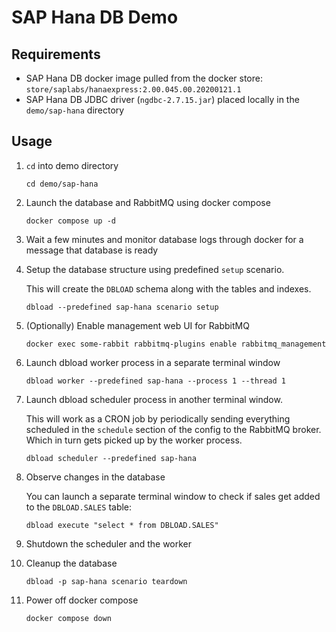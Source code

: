 # SAP Hana DB Demo

## Requirements

* SAP Hana DB docker image pulled from the docker store: `store/saplabs/hanaexpress:2.00.045.00.20200121.1`
* SAP Hana DB JDBC driver (`ngdbc-2.7.15.jar`) placed locally in the `demo/sap-hana` directory

## Usage

1. `cd` into demo directory

   ```shell
   cd demo/sap-hana
   ```

1. Launch the database and RabbitMQ using docker compose

   ```shell
   docker compose up -d
   ```

1. Wait a few minutes and monitor database logs through docker for a message that database is ready

1. Setup the database structure using predefined `setup` scenario.

   This will create the `DBLOAD` schema along with the tables and indexes.

   ```shell
   dbload --predefined sap-hana scenario setup
   ```

1. (Optionally) Enable management web UI for RabbitMQ

   ```shell
   docker exec some-rabbit rabbitmq-plugins enable rabbitmq_management
   ```

1. Launch dbload worker process in a separate terminal window

   ```shell
   dbload worker --predefined sap-hana --process 1 --thread 1
   ```

1. Launch dbload scheduler process in another terminal window.

   This will work as a CRON job by periodically sending everything scheduled in the `schedule` section of the config to the RabbitMQ broker.
   Which in turn gets picked up by the worker process.

   ```shell
   dbload scheduler --predefined sap-hana
   ```

1. Observe changes in the database

   You can launch a separate terminal window to check if sales get added to the `DBLOAD.SALES` table:

   ```shell
   dbload execute "select * from DBLOAD.SALES"
   ```

1. Shutdown the scheduler and the worker

1. Cleanup the database

   ```shell
   dbload -p sap-hana scenario teardown
   ```

1. Power off docker compose

   ```shell
   docker compose down
   ```